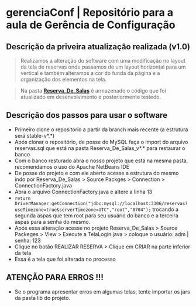 # gerenciaConf | Repositório para a aula de Gerência de Configuração

## Descrição da priveira atualização realizada (v1.0)

> Realizamos a alteração do software com uma modificação no layout da tela de reservas onde passamos de um layout horizontal para um vertical
e também alteramos a cor do funda da página e a organização dos elementos na tela.

> Na pasta **[Reserva_De_Salas](./Reserva_De_Salas)** é armazenado o código que foi atualizado em desenvolvimento e posteriormente testedo.

## Descrição dos passos para usar o software

- Primeiro clone o repositório a partir da branch mais recente (a estrutura será stable-v*.*)
- Após clonar o repositório, de posse do MySQL faça o import do arquivo reservas.sql que está na pasta Reserva_De_Salas_v*.* para restaurar o banco
- Com o banco resturado abra o nosso projeto que está na mesma pasta, recomendamos o uso do Apache NetBeans IDE
- De posse do projeto e com ele aberto acesse a estrutura do mesmo indo por Reserva_De_Salas > Source Packges > Connection > ConnectionFactory.java
- Abra o arquivo ConnectionFactory.java e altere a linha 13 
- ``` return DriverManager.getConnection("jdbc:mysql://localhost:3306/reservas?useTimezone=true&serverTimezone=UTC","root","0704"); ``` trocando a segunda aspas que tem root para seu usuário do banco e a terceira aspas para a senha do mesmo.
- Após essa alteração acesse no projeto Reserva_De_Salas > Source Packeges > View > Execute a TelaLogin.java > coloque o usuário: adm | senha: 123
- Clique no botão REALIZAR RESERVA > Clique em CRIAR na parte inferior da tela
- Essa é a tela que foi alterada no processo

## ATENÇÃO PARA ERROS !!!

- Se o programa apresentar erros em algumas telas, tente importar os jars da pasta lib do projeto.
